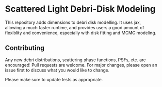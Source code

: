 # Scattered Light Debri-Disk Modeling

This repository adds dimensions to debri disk modelling. It uses jax, allowing a much faster runtime, and provides users a good amount of flexiblity and convenience, especially with disk fitting and MCMC modeling.

## Contributing

Any new debri distributions, scattering phase functions, PSFs, etc. are encouraged!
Pull requests are welcome. For major changes, please open an issue first
to discuss what you would like to change.

Please make sure to update tests as appropriate.
